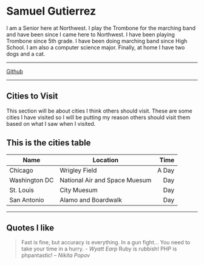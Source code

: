 # Samuel Gutierrez
I am a Senior here at Northwest. I play the Trombone for the marching band and have been since I came here to Northwest. I have been playing Trombone since 5th grade. I have been doing marching band since High School. I am also a computer science major. Finally, at home I have two dogs and a cat.

---

[Github](https://github.com/S535530/assignment2-Gutierrez/blob/main/image0.jpeg)

---

## Cities to Visit
This section will be about cities I think others should visit. These are some cities I have visited so I will be putting my reason others should visit them based on what I saw when I visited.

## This is the cities table
| Name | Location | Time |
| --- | --- | ---: |
| Chicago | Wrigley Field | A Day |
| Washington DC | National Air and Space Muesum | Day |
| St. Louis | City Muesum | Day |
| San Antonio | Alamo and Boardwalk | Day |

---

## Quotes I like
> Fast is fine, but accuracy is everything. In a gun fight... You need to take your time in a hurry. - *Wyatt Earp*
> Ruby is rubbish! PHP is phpantastic! – *Nikita Popov*